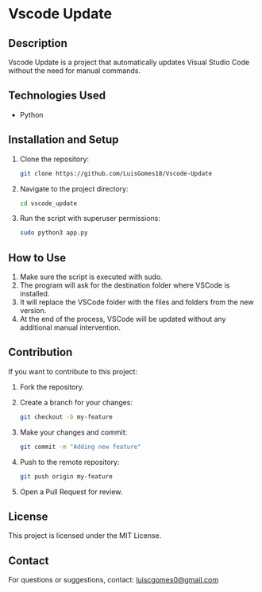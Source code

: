 # Vscode Update

## Description

Vscode Update is a project that automatically updates Visual Studio Code without the need for manual commands.

## Technologies Used

- Python

## Installation and Setup

1. Clone the repository:

   ```sh
   git clone https://github.com/LuisGomes18/Vscode-Update
   ```

2. Navigate to the project directory:

   ```sh
   cd vscode_update
   ```

3. Run the script with superuser permissions:

   ```sh
   sudo python3 app.py
   ```

## How to Use

1. Make sure the script is executed with sudo.
2. The program will ask for the destination folder where VSCode is installed.
3. It will replace the VSCode folder with the files and folders from the new version.
4. At the end of the process, VSCode will be updated without any additional manual intervention.

## Contribution

If you want to contribute to this project:

1. Fork the repository.
2. Create a branch for your changes:

   ```sh
   git checkout -b my-feature
   ```

3. Make your changes and commit:

   ```sh
   git commit -m "Adding new feature"
   ```

4. Push to the remote repository:

   ```sh
   git push origin my-feature
   ```

5. Open a Pull Request for review.

## License

This project is licensed under the MIT License.

## Contact

For questions or suggestions, contact: <luiscgomes0@gmail.com>
